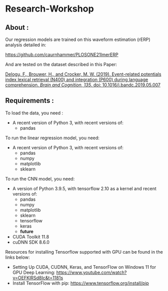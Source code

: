 # Research-Workshop
## About :

Our regression models are trained on this waveform estimation (rERP) analysis detailed in:

https://github.com/caurnhammer/PLOSONE21lmerERP

And are tested on the dataset described in this Paper:

[Delogu, F., Brouwer, H., and Crocker, M. W. (2019). Event-related potentials index lexical retrieval (N400) and integration (P600) during language comprehension. *Brain and Cognition, 135*. doi: 10.1016/j.bandc.2019.05.007](https://www.sciencedirect.com/science/article/pii/S0278262618304299)

## Requirements :
To load the data, you need :

* A recent version of Python 3, with recent versions of:
  * pandas
 
To run the linear regression model, you need:

* A recent version of Python 3, with recent versions of:
  * pandas
  * numpy
  * matplotlib
  * sklearn
 
To run the CNN model, you need:
* A version of Python 3.9.5, with tensorflow 2.10 as a kernel and recent versions of:
  * pandas
  * numpy
  * matplotlib
  * sklearn
  * tensorflow 
  * keras
  * __future__ 
* CUDA Toolkit 11.8
* cuDNN SDK 8.6.0

Resources for installing Tensorflow supported with GPU can be found in the links below:
* Setting Up CUDA, CUDNN, Keras, and TensorFlow on Windows 11 for GPU Deep Learning: https://www.youtube.com/watch?v=OEFKlRSd8Ic&t=1181s
* Install TensorFlow with pip: https://www.tensorflow.org/install/pip

